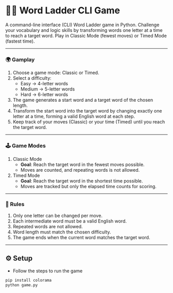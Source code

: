# 🧙‍♂️ Word Ladder CLI Game

A command-line interface (CLI) Word Ladder game in Python. Challenge your vocabulary and logic skills by transforming words one letter at a time to reach a target word. Play in Classic Mode (fewest moves) or Timed Mode (fastest time).

---

### 🌍 Gamplay

1. Choose a game mode: Classic or Timed.
2. Select a difficulty:
    - Easy → 4-letter words
    - Medium → 5-letter words
    - Hard → 6-letter words
3. The game generates a start word and a target word of the chosen length.
4. Transform the start word into the target word by changing exactly one letter at a time, forming a valid English word at each step.
5. Keep track of your moves (Classic) or your time (Timed) until you reach the target word.

---

### 🕹️ Game Modes

1. Classic Mode
    - **Goal**: Reach the target word in the fewest moves possible.
    - Moves are counted, and repeating words is not allowed.
2. Timed Mode
    - **Goal**: Reach the target word in the shortest time possible.
    - Moves are tracked but only the elapsed time counts for scoring.
---

### 🎒 Rules
1. Only one letter can be changed per move.
2. Each intermediate word must be a valid English word.
3. Repeated words are not allowed.
4. Word length must match the chosen difficulty.
5. The game ends when the current word matches the target word.

---
## ⚙ Setup
- Follow the steps to run the game

```bash
pip install colorama
python game.py 
```